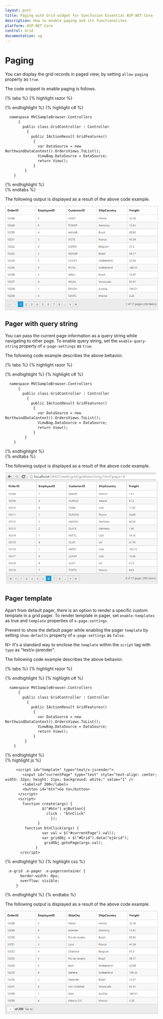 ```yaml
---
layout: post
title: Paging with Grid widget for Syncfusion Essential ASP.NET Core
description: How to enable paging and its functionalites.
platform: ASP.NET Core
control: Grid
documentation: ug
---
```

# Paging

 You can display the grid records in paged view, by setting `allow-paging` property as `true`.

The code snippet to enable paging is follows.

{% tabs %}
{% highlight razor %}

   <ej-grid id="FlatGrid" allow-paging="true" datasource="ViewBag.DataSource">
        <e-columns>
            <e-column field="OrderID" header-text="Order ID"></e-column>
            <e-column field="EmployeeID" header-text="Employee ID"></e-column>
            <e-column field="CustomerID" header-text="Customer ID"></e-column>
            <e-column field="ShipCountry" header-text="Ship Country"></e-column>
            <e-column field="Freight" header-text="Freight"></e-column>
        </e-columns>
   </ej-grid>

{% endhighlight  %}
{% highlight c# %}

      namespace MVCSampleBrowser.Controllers
          {
            public class GridController : Controller
              { 
                public IActionResult GridFeatures()
                 {
                   var DataSource = new NorthwindDataContext().OrdersViews.ToList();
                   ViewBag.DataSource = DataSource;
                   return View();
                 }
             }
        } 
{% endhighlight  %}    
{% endtabs %}  

 The following output is displayed as a result of the above code example.
 
 ![](Paging_images/Paging_img1.png)


## Pager with query string


You can pass the current page information as a query string while navigating to other page. To enable query string, set the `enable-query-string` property of `e-page-settings` as `true`.

The following code example describes the above behavior.

{% tabs %}
{% highlight razor %}

   <ej-grid id="FlatGrid" allow-paging="true" datasource="ViewBag.DataSource">
        <e-page-settings enable-query-string="true"> </e-page-settings>
        <e-columns>
            <e-column field="OrderID" header-text="Order ID"></e-column>
            <e-column field="EmployeeID" header-text="Employee ID"></e-column>
            <e-column field="CustomerID" header-text="Customer ID"></e-column>
            <e-column field="ShipCountry" header-text="Ship Country"></e-column>
            <e-column field="Freight" header-text="Freight"></e-column>
        </e-columns>
   </ej-grid>

{% endhighlight  %}
{% highlight c# %}

      namespace MVCSampleBrowser.Controllers
          {
            public class GridController : Controller
              { 
                public IActionResult GridFeatures()
                 {
                   var DataSource = new NorthwindDataContext().OrdersViews.ToList();
                   ViewBag.DataSource = DataSource;
                   return View();
                 }
             }
        } 
{% endhighlight  %}    
{% endtabs %}  

The following output is displayed as a result of the above code example.

 ![](Paging_images/Paging_img2.png)
 
 ## Pager template

Apart from default pager, there is an option to render a specific custom template in a grid pager. To render template in pager, set `enable-templates` as true and `template` properties of `e-page-settings`.

 Prevent to show the default pager while enabling the pager `template` by setting `show-defaults` property of `e-page-settings` as `false`.

 N> It's a standard way to enclose the `template`  within the `script` tag with `type` as "text/x-jsrender".

The following code example describes the above behavior.

{% tabs %}
{% highlight razor %}

   <ej-grid id="FlatGrid" allow-paging="true" datasource="ViewBag.DataSource" create="create">
        <e-page-settings enable-templates="true" template="#template" show-defaults="false"></e-page-settings>
        <e-columns>
            <e-column field="OrderID" header-text="OrderID"></e-column>
            <e-column field="EmployeeID" header-text="EmployeeID"></e-column>
            <e-column field="ShipCity" header-text="ShipCity"></e-column>
            <e-column field="ShipCountry" header-text="ShipCountry"></e-column>
            <e-column field="Freight" header-text="Freight" format="{0:C}"></e-column>
        </e-columns>
   </ej-grid>

{% endhighlight  %}
{% highlight c# %}

      namespace MVCSampleBrowser.Controllers
          {
            public class GridController : Controller
              { 
                public IActionResult GridFeatures()
                 {
                   var DataSource = new NorthwindDataContext().OrdersViews.ToList();
                   ViewBag.DataSource = DataSource;
                   return View();
                 }
             }
        } 
{% endhighlight  %}    
{% highlight js %}

         <script id="template" type="text/x-jsrender">
            <input id="currentPage" type="text" style="text-align: center; width: 32px; height: 21px; background: white;" value="1" />
            <label>of 200</label>
            <button id="btn">Go to</button>
          </script>
          <script>
            function create(args) {
                     $("#btn").ejButton({
                       click : "btnClick"
                         });
                   }
             function btnClick(args) {
                     var val = $("#currentPage").val();
                     var gridObj = $("#Grid").data("ejGrid");
                      gridObj.gotoPage(args.val);
                  }
           </script>
{% endhighlight  %}
{% highlight css %}

     .e-grid .e-pager .e-pagercontainer {
	       border-width: 0px;
	       overflow: visible;
         }         
{% endhighlight  %} 
{% endtabs %} 
 
The following output is displayed as a result of the above code example.

![](Paging_images/Paging_img3.png)